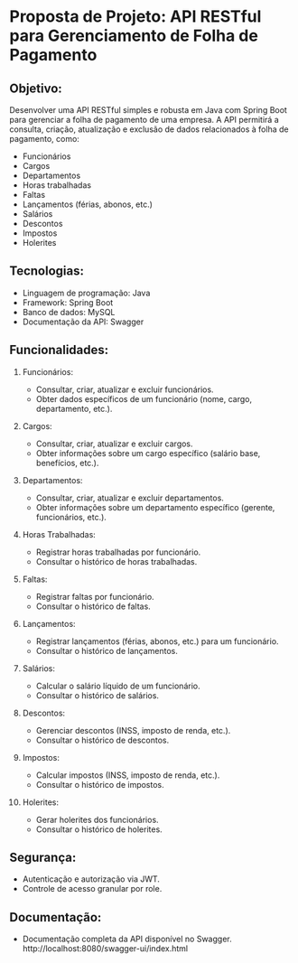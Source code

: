 # Proposta de Projeto: API RESTful para Gerenciamento de Folha de Pagamento

## Objetivo:

Desenvolver uma API RESTful simples e robusta em Java com Spring Boot para gerenciar a folha de pagamento de uma empresa. A API permitirá a consulta, criação, atualização e exclusão de dados relacionados à folha de pagamento, como:

- Funcionários
- Cargos
- Departamentos
- Horas trabalhadas
- Faltas
- Lançamentos (férias, abonos, etc.)
- Salários
- Descontos
- Impostos
- Holerites

## Tecnologias:

- Linguagem de programação: Java
- Framework: Spring Boot
- Banco de dados: MySQL
- Documentação da API: Swagger

## Funcionalidades:

1. Funcionários:

    - Consultar, criar, atualizar e excluir funcionários.
    - Obter dados específicos de um funcionário (nome, cargo, departamento, etc.).

2. Cargos:

    - Consultar, criar, atualizar e excluir cargos.
    - Obter informações sobre um cargo específico (salário base, benefícios, etc.).

3. Departamentos:

    - Consultar, criar, atualizar e excluir departamentos.
    - Obter informações sobre um departamento específico (gerente, funcionários, etc.).

4. Horas Trabalhadas:

    - Registrar horas trabalhadas por funcionário.
    - Consultar o histórico de horas trabalhadas.

5. Faltas:

    - Registrar faltas por funcionário.
    - Consultar o histórico de faltas.

6. Lançamentos:

    - Registrar lançamentos (férias, abonos, etc.) para um funcionário.
    - Consultar o histórico de lançamentos.

7. Salários:

    - Calcular o salário líquido de um funcionário.
    - Consultar o histórico de salários.

8. Descontos:

    - Gerenciar descontos (INSS, imposto de renda, etc.).
    - Consultar o histórico de descontos.

9. Impostos:

    - Calcular impostos (INSS, imposto de renda, etc.).
    - Consultar o histórico de impostos.

10. Holerites:

    - Gerar holerites dos funcionários.
    - Consultar o histórico de holerites.

## Segurança:

- Autenticação e autorização via JWT.
- Controle de acesso granular por role.

## Documentação:

- Documentação completa da API disponível no Swagger. http://localhost:8080/swagger-ui/index.html

